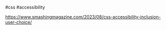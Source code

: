 #css #accessibility 

https://www.smashingmagazine.com/2023/08/css-accessibility-inclusion-user-choice/